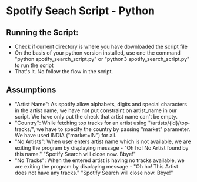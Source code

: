 # Spotify Seach Script - Python

## Running the Script:
- Check if current directory is where you have downloaded the script file
- On the basis of your python version installed, use one the command "python spotify_search_script.py" or "python3 spotify_search_script.py" to run the script
- That's it. No follow the flow in the script.


## Assumptions
- "Artist Name": As spotify allow alphabets, digits and special characters in the artist name, we have not put constraint on artist_name in our script. We have only put the check that artist name can't be empty.
- "Country": While fetching top tracks for an artist using "/artists/{id}/top-tracks/", we have to specify the country by passing "market" parameter. We have used INDIA ("market=IN") for all.
- "No Artists": When user enters artist name which is not available, we are exiting the program by displaying message - "Oh ho! No Artist found by this name." "Spotify Search will close now. Bbye!"
- "No Tracks": When the entered artist is having no tracks available, we are exiting the program by displaying message - "Oh ho! This Artist does not have any tracks." "Spotify Search will close now. Bbye!"
